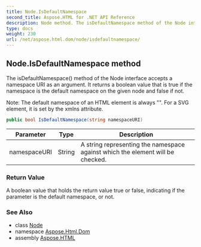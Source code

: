 ```yaml
---
title: Node.IsDefaultNamespace
second_title: Aspose.HTML for .NET API Reference
description: Node method. The isDefaultNamespace method of the Node interface accepts a namespace URI as an argument. It returns a boolean value that is true if the namespace is the default namespace on the given node and false if not
type: docs
weight: 230
url: /net/aspose.html.dom/node/isdefaultnamespace/
---
```

## Node.IsDefaultNamespace method

The isDefaultNamespace() method of the Node interface accepts a namespace URI as an argument. It returns a boolean value that is true if the namespace is the default namespace on the given node and false if not.

Note: The default namespace of an HTML element is always "". For a SVG element, it is set by the xmlns attribute.

```csharp
public bool IsDefaultNamespace(string namespaceURI)
```

| Parameter | Type | Description |
| --- | --- | --- |
| namespaceURI | String | A string representing the namespace against which the element will be checked. |

### Return Value

A boolean value that holds the return value true or false, indicating if the parameter is the default namespace, or not.

### See Also

* class [Node](../)
* namespace [Aspose.Html.Dom](../../../aspose.html.dom/)
* assembly [Aspose.HTML](../../../)
